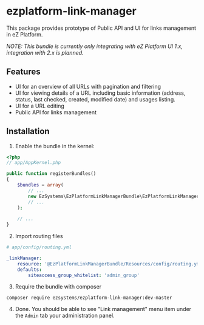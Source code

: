 # ezplatform-link-manager

This package provides prototype of Public API and UI for links management in eZ Platform.

_NOTE: This bundle is currently only integrating with eZ Platform UI 1.x, integration with 2.x is planned._

## Features

* UI for an overview of all URLs with pagination and filtering
* UI for viewing details of a URL including basic information (address, status, last checked, created,  modified date) and usages listing.
* UI for a URL editing
* Public API for links management 

## Installation

1. Enable the bundle in the kernel:

```php
<?php
// app/AppKernel.php

public function registerBundles()
{
    $bundles = array(
        // ...
        new EzSystems\EzPlatformLinkManagerBundle\EzPlatformLinkManagerBundle(),  
        // ...
    );
    
    // ...
}
```

2. Import routing files 

```yaml
# app/config/routing.yml

_linkManager:
    resource: '@EzPlatformLinkManagerBundle/Resources/config/routing.yml'
    defaults:
        siteaccess_group_whitelist: 'admin_group'
```    
3. Require the bundle with composer 
```shell
composer require ezsystems/ezplatform-link-manager:dev-master
```

4. Done. You should be able to see "Link management" menu item under the `Admin` tab your administration panel.
